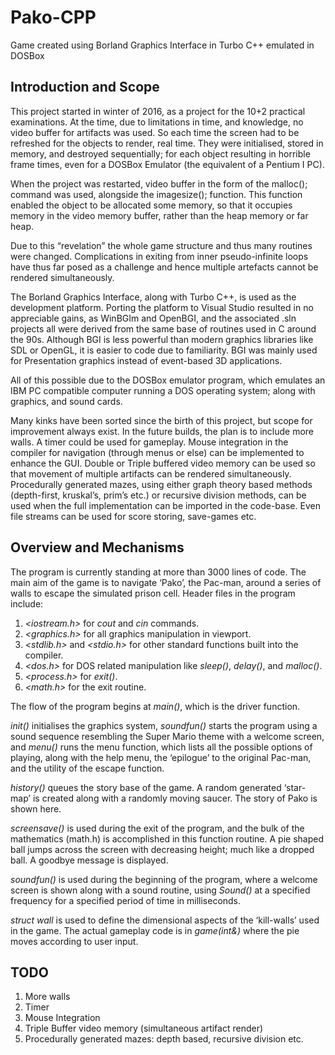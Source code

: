 # Pako-CPP
Game created using Borland Graphics Interface in Turbo C++ emulated in DOSBox

## Introduction and Scope

This project started in winter of 2016, as a project for the 10+2 practical examinations. At the time, due to limitations in time, and knowledge, no video buffer for artifacts was used. So each time the screen had to be refreshed for the objects to render, real time. They were initialised, stored in memory, and destroyed sequentially; for each object resulting in horrible frame times, even for a DOSBox Emulator (the equivalent of a Pentium I PC).

When the project was restarted, video buffer in the form of the malloc(); command was used, alongside the imagesize(); function. This function enabled the object to be allocated some memory, so that it occupies memory in the video memory buffer, rather than the heap memory or far heap.

Due to this “revelation” the whole game structure and thus many routines were changed. Complications in exiting from inner pseudo-infinite loops have thus far posed as a challenge and hence multiple artefacts cannot be rendered simultaneously.

The Borland Graphics Interface, along with Turbo C++, is used as the development platform. Porting the platform to Visual Studio resulted in no appreciable gains, as WinBGIm and OpenBGI, and the associated .sln projects all were derived from the same base of routines used in C around the 90s. Although BGI is less powerful than modern graphics libraries like SDL or OpenGL, it is easier to code due to familiarity. BGI was mainly used for Presentation graphics instead of event-based 3D applications.

All of this possible due to the DOSBox emulator program, which emulates an IBM PC compatible computer running a DOS operating system; along with graphics, and sound cards.

Many kinks have been sorted since the birth of this project, but scope for improvement always exist. In the future builds, the plan is to include more walls. A timer could be used for gameplay. Mouse integration in the compiler for navigation (through menus or else) can be implemented to enhance the GUI. Double or Triple buffered video memory can be used so that movement of multiple artifacts can be rendered simultaneously. Procedurally generated mazes, using either graph theory based methods (depth-first, kruskal’s, prim’s etc.) or recursive division methods, can be used when the full implementation can be imported in the code-base. Even file streams can be used for score storing, save-games etc.

## Overview and Mechanisms

The program is currently standing at more than 3000 lines of code. The main aim of the game is to navigate ‘Pako’, the Pac-man, around a series of walls to escape the simulated prison cell. Header files in the program include:

1. *<iostream.h>* for *cout* and *cin* commands.
2. *<graphics.h>* for all graphics manipulation in viewport.
3. *<stdlib.h>* and *<stdio.h>* for other standard functions built into the compiler.
4. *<dos.h>* for DOS related manipulation like *sleep()*, *delay()*, and *malloc()*.
5. *<process.h>* for *exit()*.
6. *<math.h>* for the exit routine.

The flow of the program begins at *main()*, which is the driver function.

*init()* initialises the graphics system, *soundfun()* starts the program using a sound sequence resembling the Super Mario theme with a welcome screen, and *menu()* runs the menu function, which lists all the possible options of playing, along with the help menu, the ‘epilogue’ to the original Pac-man, and the utility of the escape function.

*history()* queues the story base of the game. A random generated ‘star-map’ is created along with a randomly moving saucer. The story of Pako is shown here.

*screensave()* is used during the exit of the program, and the bulk of the mathematics (math.h) is accomplished in this function routine. A pie shaped ball jumps across the screen with decreasing height; much like a dropped ball. A goodbye message is displayed.

*soundfun()* is used during the beginning of the program, where a welcome screen is shown along with a sound routine, using *Sound()* at a specified frequency for a specified period of time in milliseconds.

*struct wall* is used to define the dimensional aspects of the ‘kill-walls’ used in the game. The actual gameplay code is in *game(int&)* where the pie moves according to user input.

## TODO

1. More walls
2. Timer
3. Mouse Integration
4. Triple Buffer video memory (simultaneous artifact render)
5. Procedurally generated mazes: depth based, recursive division etc.
